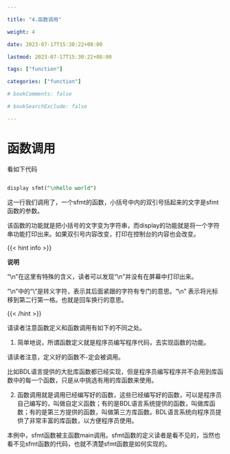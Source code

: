 ```yaml
---

title: "4.函数调用"

weight: 4

date: 2023-07-17T15:30:22+08:00

lastmod: 2023-07-17T15:30:22+08:00

tags: ["function"]

categories: ["function"]

# bookComments: false

# bookSearchExclude: false

---
```




# 函数调用



看如下代码



```sql

display sfmt("\nhello world")

```



这一行我们调用了，一个sfmt的函数，小括号中内的双引号括起来的文字是sfmt函数的参数。

该函数的功能就是把小括号的文字变为字符串，而display的功能就是将一个字符串功能打印出来。如果双引号内容改变，打印在控制台的内容也会改变。



{{< hint info >}}

**说明**  

“\n”在这里有特殊的含义，读者可以发现“\n”并没有在屏幕中打印出来。

“\n”中的“\”是转义字符，表示其后面紧跟的字符有专门的意思。“\n” 表示将光标移到第二行第一格。也就是回车换行的意思。

{{< /hint >}}





请读者注意函数定义和函数调用有如下的不同之处。

1. 简单地说，所谓函数定义就是程序员编写程序代码，去实现函数的功能。

请读者注意，定义好的函数不-定会被调用。

比如BDL语言提供的大批库函数都已经实现，但是程序员编写程序并不会用到库函数中的每一个函数，只是从中挑选有用的库函数来使用。



2. 函数调用就是调用已经编写好的函数，这些已经编写好的函数，可以是程序员自己编写的，叫做自定义函数；有的是BDL语言系统提供的函数，叫做库函数；有的是第三方提供的函数，叫做第三方库函数。BDL语言系统向程序员提供了非常丰富的库函数，以方便程序员使用。



本例中，sfmt函数被主函数main调用。sfmt函数的定义读者是看不见的，当然也看不见sfmt函数的代码，也就不清楚sfmt函数是如何实现的。
